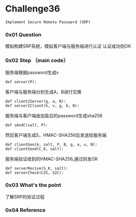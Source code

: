 # Challenge36
	Implement Secure Remote Password (SRP)

### 0x01 Question
模拟构建SRP系统，模拟客户端与服务端进行认证
认证成功则OK
### 0x02 Step （main code）
服务端根据password生成v
```
def server(P):
```
客户端与服务端分别生成A，B进行交换
```
def client2Server(g, a, N):
def server2Client(k, v, g, b, N):
```
服务端与客户端由加盐后的password生成sha256
```
def sAndC(salt, P):
```
然后客户端生成S，HMAC-SHA256后发送给服务端
```
def clientGen(k, salt, P, B, g, a, u, N):
def clientSend(C_K, salt):
```
服务端验证收到的HMAC-SHA256,通过则发OK
```
def serverRecive(S_K, salt):
def serverCheck(C2S, S2C):
```

### 0x03 What's the point
了解SRP的验证过程

### 0x04 Reference



